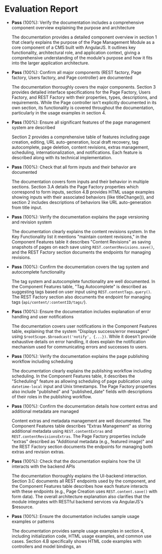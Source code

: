 # Evaluation Report

- **Pass** (100%): Verify the documentation includes a comprehensive component overview explaining the purpose and architecture
  
  The documentation provides a detailed component overview in section 1 that clearly explains the purpose of the Page Management Module as a core component of a CMS built with AngularJS. It outlines key functionality, architectural role, and application context, giving a comprehensive understanding of the module's purpose and how it fits into the larger application architecture.

- **Pass** (100%): Confirm all major components (REST factory, Page factory, Users factory, and Page controller) are documented
  
  The documentation thoroughly covers the major components. Section 3 provides detailed interface specifications for the Page Factory, Users Factory, and REST Factory with their properties, types, descriptions, and requirements. While the Page controller isn't explicitly documented in its own section, its functionality is covered throughout the documentation, particularly in the usage examples in section 4.

- **Pass** (100%): Ensure all significant features of the page management system are described
  
  Section 2 provides a comprehensive table of features including page creation, editing, URL auto-generation, local draft recovery, tag autocomplete, page deletion, content revisions, extras management, scheduling, internationalization, and notifications. Each feature is described along with its technical implementation.

- **Pass** (100%): Check that all form inputs and their behavior are documented
  
  The documentation covers form inputs and their behavior in multiple sections. Section 3.A details the Page Factory properties which correspond to form inputs, section 4.B provides HTML usage examples showing inputs with their associated behaviors (like titleChange()), and section 2 includes descriptions of behaviors like URL auto-generation from title input.

- **Pass** (100%): Verify the documentation explains the page versioning and revision system
  
  The documentation clearly explains the content revisions system. In the Key Functionality list it mentions "maintain content revisions," in the Component Features table it describes "Content Revisions" as saving snapshots of pages on each save using `REST.contentRevisions.save()`, and the REST Factory section documents the endpoints for managing revisions.

- **Pass** (100%): Confirm the documentation covers the tag system and autocomplete functionality
  
  The tag system and autocomplete functionality are well documented. In the Component Features table, "Tag Autocomplete" is described as suggesting tags based on user input using `REST.contentTags.query()`. The REST Factory section also documents the endpoint for managing tags (`api/content/:contentID/tags/`).

- **Pass** (100%): Ensure the documentation includes explanation of error handling and user notifications
  
  The documentation covers user notifications in the Component Features table, explaining that the system "Displays success/error messages" using `$rootScope.$broadcast('notify', {...})`. While it doesn't provide exhaustive details on error handling, it does explain the notification mechanism used for communicating errors and successes to users.

- **Pass** (100%): Verify the documentation explains the page publishing workflow including scheduling
  
  The documentation clearly explains the publishing workflow including scheduling. In the Component Features table, it describes the "Scheduling" feature as allowing scheduling of page publication using `datetime-local` input and Unix timestamps. The Page Factory properties also include "published" and "published_date" fields with descriptions of their roles in the publishing workflow.

- **Pass** (100%): Confirm the documentation details how content extras and additional metadata are managed
  
  Content extras and metadata management are well documented. The Component Features table describes "Extras Management" as storing additional metadata using `REST.contentExtras` and `REST.contentRevisionsExtras`. The Page Factory properties include "extras" described as "Additional metadata (e.g., featured image)" and the REST Factory section documents the endpoints for managing both extras and revision extras.

- **Pass** (100%): Check that the documentation explains how the UI interacts with the backend APIs
  
  The documentation thoroughly explains the UI-backend interaction. Section 3.C documents all REST endpoints used by the component, and the Component Features table describes how each feature interacts with these endpoints (e.g., Page Creation uses `REST.content.save()` with form data). The overall architecture explanation also clarifies that the module integrates with RESTful backend services via AngularJS's $resource.

- **Pass** (100%): Ensure the documentation includes sample usage examples or patterns
  
  The documentation provides sample usage examples in section 4, including initialization code, HTML usage examples, and common use cases. Section 4.B specifically shows HTML code examples with controllers and model bindings, an